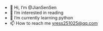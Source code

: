 - 👋 Hi, I’m @JianSenSen
- 👀 I’m interested in reading
- 🌱 I’m currently learning python
- 📫 How to reach me yress251025@qq.com

<!---
JianSenSen/JianSenSen is a ✨ special ✨ repository because its `README.md` (this file) appears on your GitHub profile.
You can click the Preview link to take a look at your changes.
--->
